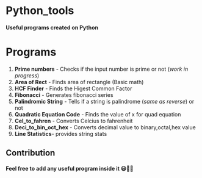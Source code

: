 # Python_tools 
 **Useful programs created on Python**
# Programs
1) **Prime numbers** - Checks if the input number is prime or not (_work in progress_)
2) **Area of Rect** - Finds area of rectangle (Basic math)
3) **HCF Finder** - Finds the Higest Common Factor
4) **Fibonacci** - Generates fibonacci series
5) **Palindromic String** - Tells if a string is palindrome (_same as reverse_) or not
6) **Quadratic Equation Code** - Finds the value of x for quad equation
7) **Cel_to_fahren** - Converts Celcius to fahrenheit
8) **Deci_to_bin_oct_hex** - Converts decimal value to binary,octal,hex value
9) **Line Statistics**- provides string stats

## Contribution
#### Feel free to add any useful program inside it :smiley::blue_heart::snake:
